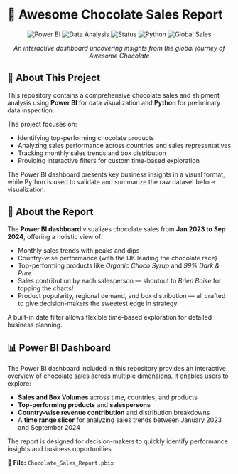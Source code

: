 # 🍫 Awesome Chocolate Sales Report

<div align="center">

![Power BI](https://img.shields.io/badge/Tool-Power%20BI-yellow)
![Data Analysis](https://img.shields.io/badge/Data%20Analysis-Chocolate%20Sales-brown)
![Status](https://img.shields.io/badge/Status-Completed-success)
![Python](https://img.shields.io/badge/Python-Pandas-blue)
![Global Sales](https://img.shields.io/badge/Countries-5%2B-purple)

*An interactive dashboard uncovering insights from the global journey of Awesome Chocolate*

</div>


## 📌 About This Project

This repository contains a comprehensive chocolate sales and shipment analysis using **Power BI** for data visualization and **Python** for preliminary data inspection.

The project focuses on:
- Identifying top-performing chocolate products
- Analyzing sales performance across countries and sales representatives
- Tracking monthly sales trends and box distribution
- Providing interactive filters for custom time-based exploration

The Power BI dashboard presents key business insights in a visual format, while Python is used to validate and summarize the raw dataset before visualization.

## 🧾 About the Report

The **Power BI dashboard** visualizes chocolate sales from **Jan 2023 to Sep 2024**, offering a holistic view of:
- Monthly sales trends with peaks and dips
- Country-wise performance (with the UK leading the chocolate race)
- Top-performing products like *Organic Choco Syrup* and *99% Dark & Pure*
- Sales contribution by each salesperson — shoutout to *Brien Boise* for topping the charts!
- Product popularity, regional demand, and box distribution — all crafted to give decision-makers the sweetest edge in strategy

A built-in date filter allows flexible time-based exploration for detailed business planning.

## 📊 Power BI Dashboard

The Power BI dashboard included in this repository provides an interactive overview of chocolate sales across multiple dimensions. It enables users to explore:

- **Sales and Box Volumes** across time, countries, and products
- **Top-performing products** and **salespersons**
- **Country-wise revenue contribution** and distribution breakdowns
- A **time range slicer** for analyzing sales trends between January 2023 and September 2024

The report is designed for decision-makers to quickly identify performance insights and business opportunities.

📁 **File:** `Chocolate_Sales_Report.pbix`
